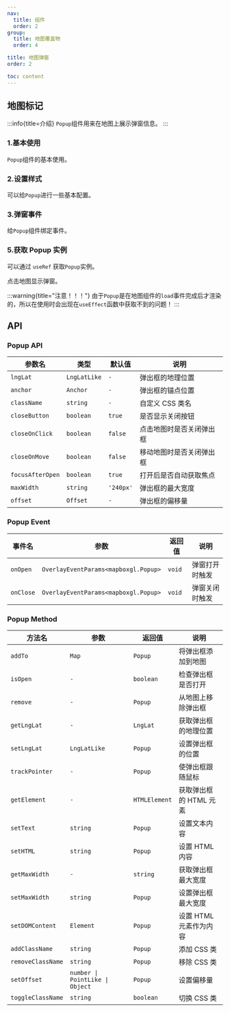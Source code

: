 ```yaml
---
nav:
  title: 组件
  order: 2
group:
  title: 地图覆盖物
  order: 4

title: 地图弹窗
order: 2

toc: content
---
```


## 地图标记

:::info{title=介绍}
`Popup`组件用来在地图上展示弹窗信息。
:::

### 1.基本使用

`Popup`组件的基本使用。

<code src="../examples/popup/demo1.tsx" compact="true"></code>

### 2.设置样式

可以给`Popup`进行一些基本配置。

<code src="../examples/popup/demo2.tsx" compact="true"></code>

### 3.弹窗事件

给`Popup`组件绑定事件。

<code src="../examples/popup/demo3.tsx" compact="true"></code>

### 5.获取 Popup 实例

可以通过 `useRef` 获取`Popup`实例。

点击地图显示弹窗。

<code src="../examples/popup/demo4.tsx" compact="true"></code>

:::warning{title="注意！！！"}
由于`Popup`是在地图组件的`load`事件完成后才渲染的，所以在使用时会出现在`useEffect`函数中获取不到的问题！
:::

## API

### Popup API

| 参数名           | 类型         | 默认值    | 说明                     |
| ---------------- | ------------ | --------- | ------------------------ |
| `lngLat`         | `LngLatLike` | `-`       | 弹出框的地理位置         |
| `anchor`         | `Anchor`     | `-`       | 弹出框的锚点位置         |
| `className`      | `string`     | `-`       | 自定义 CSS 类名          |
| `closeButton`    | `boolean`    | `true`    | 是否显示关闭按钮         |
| `closeOnClick`   | `boolean`    | `false`   | 点击地图时是否关闭弹出框 |
| `closeOnMove`    | `boolean`    | `false`   | 移动地图时是否关闭弹出框 |
| `focusAfterOpen` | `boolean`    | `true`    | 打开后是否自动获取焦点   |
| `maxWidth`       | `string`     | `'240px'` | 弹出框的最大宽度         |
| `offset`         | `Offset`     | `-`       | 弹出框的偏移量           |

### Popup Event

| 事件名    | 参数                                 | 返回值 | 说明           |
| --------- | ------------------------------------ | ------ | -------------- |
| `onOpen`  | `OverlayEventParams<mapboxgl.Popup>` | `void` | 弹窗打开时触发 |
| `onClose` | `OverlayEventParams<mapboxgl.Popup>` | `void` | 弹窗关闭时触发 |

### Popup Method

| 方法名            | 参数                            | 返回值        | 说明                   |
| ----------------- | ------------------------------- | ------------- | ---------------------- |
| `addTo`           | `Map`                           | `Popup`       | 将弹出框添加到地图     |
| `isOpen`          | `-`                             | `boolean`     | 检查弹出框是否打开     |
| `remove`          | `-`                             | `Popup`       | 从地图上移除弹出框     |
| `getLngLat`       | `-`                             | `LngLat`      | 获取弹出框的地理位置   |
| `setLngLat`       | `LngLatLike`                    | `Popup`       | 设置弹出框的位置       |
| `trackPointer`    | `-`                             | `Popup`       | 使弹出框跟随鼠标       |
| `getElement`      | `-`                             | `HTMLElement` | 获取弹出框的 HTML 元素 |
| `setText`         | `string`                        | `Popup`       | 设置文本内容           |
| `setHTML`         | `string`                        | `Popup`       | 设置 HTML 内容         |
| `getMaxWidth`     | `-`                             | `string`      | 获取弹出框最大宽度     |
| `setMaxWidth`     | `string`                        | `Popup`       | 设置弹出框最大宽度     |
| `setDOMContent`   | `Element`                       | `Popup`       | 设置 HTML 元素作为内容 |
| `addClassName`    | `string`                        | `Popup`       | 添加 CSS 类            |
| `removeClassName` | `string`                        | `Popup`       | 移除 CSS 类            |
| `setOffset`       | `number \| PointLike \| Object` | `Popup`       | 设置偏移量             |
| `toggleClassName` | `string`                        | `boolean`     | 切换 CSS 类            |
